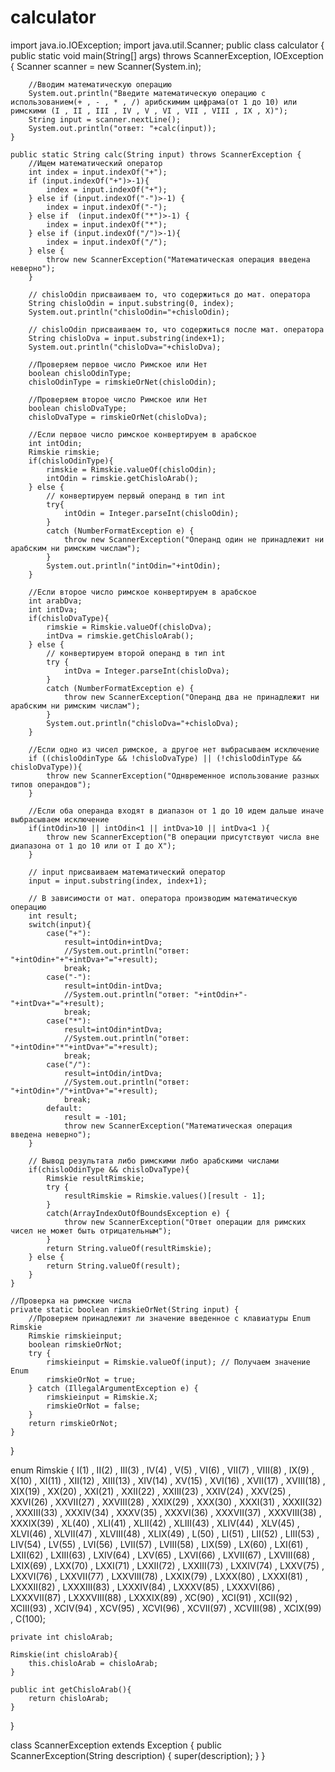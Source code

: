 # calculator
import java.io.IOException;
import java.util.Scanner;
public class calculator {
    public static void main(String[] args) throws ScannerException, IOException {
        Scanner scanner = new Scanner(System.in);

        //Вводим математическую операцию
        System.out.println("Введите математическую операцию c использованием(+ , - , * , /) арибскимим цифрама(от 1 до 10) или римскими (I , II , III , IV , V , VI , VII , VIII , IX , X)");
        String input = scanner.nextLine();
        System.out.println("ответ: "+calc(input));
    }

    public static String calc(String input) throws ScannerException {
        //Ищем математический оператор
        int index = input.indexOf("+");
        if (input.indexOf("+")>-1){
            index = input.indexOf("+");
        } else if (input.indexOf("-")>-1) {
            index = input.indexOf("-");
        } else if  (input.indexOf("*")>-1) {
            index = input.indexOf("*");
        } else if (input.indexOf("/")>-1){
            index = input.indexOf("/");
        } else {
            throw new ScannerException("Математическая операция введена неверно");
        }

        // chisloOdin присваиваем то, что содержиться до мат. оператора
        String chisloOdin = input.substring(0, index);
        System.out.println("chisloOdin="+chisloOdin);

        // chisloOdin присваиваем то, что содержиться после мат. оператора
        String chisloDva = input.substring(index+1);
        System.out.println("chisloDva="+chisloDva);

        //Проверяем первое число Римское или Нет
        boolean chisloOdinType;
        chisloOdinType = rimskieOrNet(chisloOdin);

        //Проверяем второе число Римское или Нет
        boolean chisloDvaType;
        chisloDvaType = rimskieOrNet(chisloDva);

        //Если первое число римское конвертируем в арабское
        int intOdin;
        Rimskie rimskie;
        if(chisloOdinType){
            rimskie = Rimskie.valueOf(chisloOdin);
            intOdin = rimskie.getChisloArab();
        } else {
            // конвертируем первый операнд в тип int
            try{
                intOdin = Integer.parseInt(chisloOdin);
            }
            catch (NumberFormatException e) {
                throw new ScannerException("Операнд один не принадлежит ни арабским ни римским числам");
            }
            System.out.println("intOdin="+intOdin);
        }

        //Если второе число римское конвертируем в арабское
        int arabDva;
        int intDva;
        if(chisloDvaType){
            rimskie = Rimskie.valueOf(chisloDva);
            intDva = rimskie.getChisloArab();
        } else {
            // конвертируем второй операнд в тип int
            try {
                intDva = Integer.parseInt(chisloDva);
            }
            catch (NumberFormatException e) {
                throw new ScannerException("Операнд два не принадлежит ни арабским ни римским числам");
            }
            System.out.println("chisloDva="+chisloDva);
        }

        //Если одно из чисел римское, а другое нет выбрасываем исключение
        if ((chisloOdinType && !chisloDvaType) || (!chisloOdinType && chisloDvaType)){
            throw new ScannerException("Однвременное использование разных типов операндов");
        }

        //Если оба операнда входят в диапазон от 1 до 10 идем дальше иначе выбрасываем исключение
        if(intOdin>10 || intOdin<1 || intDva>10 || intDva<1 ){
            throw new ScannerException("В операции присутствуют числа вне диапазона от 1 до 10 или от I до X");
        }

        // input присваиваем математический оператор
        input = input.substring(index, index+1);

        // В зависимости от мат. оператора производим математическую операцию
        int result;
        switch(input){
            case("+"):
                result=intOdin+intDva;
                //System.out.println("ответ: "+intOdin+"+"+intDva+"="+result);
                break;
            case("-"):
                result=intOdin-intDva;
                //System.out.println("ответ: "+intOdin+"-"+intDva+"="+result);
                break;
            case("*"):
                result=intOdin*intDva;
                //System.out.println("ответ: "+intOdin+"*"+intDva+"="+result);
                break;
            case("/"):
                result=intOdin/intDva;
                //System.out.println("ответ: "+intOdin+"/"+intDva+"="+result);
                break;
            default:
                result = -101;
                throw new ScannerException("Математическая операция введена неверно");
        }

        // Вывод результата либо римскими либо арабскими числами
        if(chisloOdinType && chisloDvaType){
            Rimskie resultRimskie;
            try {
                resultRimskie = Rimskie.values()[result - 1];
            }
            catch(ArrayIndexOutOfBoundsException e) {
                throw new ScannerException("Ответ операции для римских чисел не может быть отрицательным");
            }
            return String.valueOf(resultRimskie);
        } else {
            return String.valueOf(result);
        }
    }

    //Проверка на римские числа
    private static boolean rimskieOrNet(String input) {
        //Проверяем принадлежит ли значение введенное с клавиатуры Enum Rimskie
        Rimskie rimskieinput;
        boolean rimskieOrNot;
        try {
            rimskieinput = Rimskie.valueOf(input); // Получаем значение Enum
            rimskieOrNot = true;
        } catch (IllegalArgumentException e) {
            rimskieinput = Rimskie.X;
            rimskieOrNot = false;
        }
        return rimskieOrNot;
    }
}

enum Rimskie {
    I(1) , II(2) , III(3) , IV(4) , V(5) , VI(6) , VII(7) , VIII(8) , IX(9) , X(10) , XI(11) , XII(12) , XIII(13) , XIV(14) , XV(15) , XVI(16) , XVII(17) , XVIII(18) , XIX(19) , XX(20) , XXI(21) , XXII(22) , XXIII(23) , XXIV(24) , XXV(25) , XXVI(26) , XXVII(27) , XXVIII(28) , XXIX(29) , XXX(30) , XXXI(31) , XXXII(32) , XXXIII(33) , XXXIV(34) , XXXV(35) , XXXVI(36) , XXXVII(37) , XXXVIII(38) , XXXIX(39) , XL(40) , XLI(41) , XLII(42) , XLIII(43) , XLIV(44) , XLV(45) , XLVI(46) , XLVII(47) , XLVIII(48) , XLIX(49) , L(50) , LI(51) , LII(52) , LIII(53) , LIV(54) , LV(55) , LVI(56) , LVII(57) , LVIII(58) , LIX(59) , LX(60) , LXI(61) , LXII(62) , LXIII(63) , LXIV(64) , LXV(65) , LXVI(66) , LXVII(67) , LXVIII(68) , LXIX(69) , LXX(70) , LXXI(71) , LXXII(72) , LXXIII(73) , LXXIV(74) , LXXV(75) , LXXVI(76) , LXXVII(77) , LXXVIII(78) , LXXIX(79) , LXXX(80) , LXXXI(81) , LXXXII(82) , LXXXIII(83) , LXXXIV(84) , LXXXV(85) , LXXXVI(86) , LXXXVII(87) , LXXXVIII(88) , LXXXIX(89) , XC(90) , XCI(91) , XCII(92) , XCIII(93) , XCIV(94) , XCV(95) , XCVI(96) , XCVII(97) , XCVIII(98) , XCIX(99) , C(100);

    private int chisloArab;

    Rimskie(int chisloArab){
        this.chisloArab = chisloArab;
    }

    public int getChisloArab(){
        return chisloArab;
    }
}

class ScannerException extends Exception {
    public ScannerException(String description) {
        super(description);
    }
}
